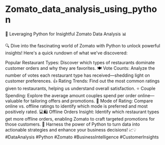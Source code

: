 # Zomato_data_analysis_using_python
🚀 Leveraging Python for Insightful Zomato Data Analysis 📊

🔍 Dive into the fascinating world of Zomato with Python to unlock powerful insights! Here's a quick rundown of what we've discovered:

Popular Restaurant Types: Discover which types of restaurants dominate customer orders and why they are favorites. 🍽️
Vote Counts: Analyze the number of votes each restaurant type has received—shedding light on customer preferences. 👍
Rating Trends: Find out the most common ratings given to restaurants, helping us understand overall satisfaction. ⭐
Couple Spending: Explore the average amount couples spend per order online—valuable for tailoring offers and promotions. 💸
Mode of Rating: Compare online vs. offline ratings to identify which mode is preferred and most positively rated. 💻🛍️
Offline Orders Insight: Identify which restaurant types get more offline orders, enabling Zomato to craft targeted promotions for those customers. 🎯
Harness the power of Python to turn data into actionable strategies and enhance your business decisions! 📈💡
#DataAnalysis #Python #Zomato #BusinessIntelligence #CustomerInsights
